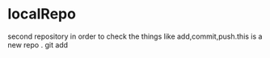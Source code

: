 # localRepo
second repository in order to check the things like add,commit,push.this is a new repo .
git add